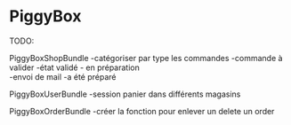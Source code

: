 PiggyBox
========

TODO:

PiggyBoxShopBundle
-catégoriser par type les commandes
	-commande à valider
	-état validé - en préparation	
	-envoi de mail
	-a été préparé


PiggyBoxUserBundle
	-session panier dans différents magasins

PiggyBoxOrderBundle
	-créer la fonction pour enlever un delete un order
